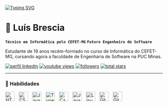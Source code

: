 <a href="https://git.io/typing-svg"><img src="https://readme-typing-svg.demolab.com?font=Tilt+Neon&size=50&pause=1000&color=EFF700&background=F6FF0000&center=true&multiline=true&width=435&lines=%C3%80+procura+de+um+est%C3%A1gio" alt="Typing SVG" /></a>

# :mage: Luís Brescia

**`Técnico em Informática pelo CEFET-MG`**
**`Futuro Engenheiro de Software`**

Estudante de 19 anos recém-formado no curso de Informática do CEFET-MG, cursando agora a faculdade de Engenharia de Software na PUC Minas.

   <p align="left">
      <a href="https://www.linkedin.com/in/luis-felipe-brescia-a83575261/">
         <img alt="perfil linkedin" title="Confira meu perfil no Linkedin" src="https://img.shields.io/badge/LinkedIn-0077B5?style=for-the-badge&logo=linkedin&logoColor=white"/></a> 
      <a href="https://www.youtube.com/c/fknight">
         <img alt="youtube views" title="Meu Whatsapp" src="https://img.shields.io/badge/WhatsApp-25D366?style=for-the-badge&logo=whatsapp&logoColor=white"/></a> 
      <a href="https://github.com/ForrestKnight?tab=followers">
         <img alt="followers" title="Follow me on Github" src="https://custom-icon-badges.demolab.com/github/followers/ForrestKnight?color=236ad3&labelColor=1155ba&style=for-the-badge&logo=person-add&label=Follow&logoColor=white"/></a>
      <a href="https://github.com/LuisBrescia?tab=repositories&sort=stargazers">
         <img alt="total stars" title="Total stars on GitHub" src="https://custom-icon-badges.demolab.com/github/stars/ForrestKnight?color=55960c&style=for-the-badge&labelColor=488207&logo=star"/></a>
   </p>

---

### 🧰 Habilidades

<img align="left" alt="HTML" width="30px" style="padding-right:10px;" src="https://cdn.jsdelivr.net/gh/devicons/devicon/icons/html5/html5-plain.svg" />
<img align="left" alt="CSS" width="30px" style="padding-right:10px;" src="https://cdn.jsdelivr.net/gh/devicons/devicon/icons/css3/css3-plain.svg" />
<img align="left" alt="JavaScript" width="30px" style="padding-right:10px;" src="https://cdn.jsdelivr.net/gh/devicons/devicon/icons/javascript/javascript-plain.svg" />
<img align="left" alt="TypeScript" width="30px" style="padding-right:10px;" src="https://cdn.jsdelivr.net/gh/devicons/devicon/icons/typescript/typescript-plain.svg" />
<img align="left" alt="C++" width="30px" style="padding-right:10px;" src="https://cdn.jsdelivr.net/gh/devicons/devicon/icons/cplusplus/cplusplus-line.svg" />
<img align="left" alt="Java" width="30px" style="padding-right:10px;" src="https://cdn.jsdelivr.net/gh/devicons/devicon/icons/java/java-original.svg"/>
<img align="left" alt="Linux" width="30px" style="padding-right:10px;" src="https://cdn.jsdelivr.net/gh/devicons/devicon/icons/linux/linux-original.svg" />
<img align="left" alt="Git" width="30px" style="padding-right:10px;" src="https://cdn.jsdelivr.net/gh/devicons/devicon/icons/git/git-original.svg" />
<img align="left" alt="GitHub" width="30px" style="padding-right:10px;" src="https://cdn.jsdelivr.net/gh/devicons/devicon/icons/github/github-original.svg" />



#
